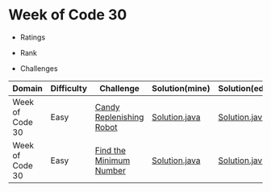 # Week of Code 30

* Ratings

* Rank

* Challenges


| Domain          | Difficulty | Challenge                                                                                               | Solution(mine)                                             | Solution(editor)  | Score |
| --------------- | ---------- | ------------------------------------------------------------------------------------------------------- | ---------------------------------------------------------- | ----------------  | ----- |
| Week of Code 30 | Easy       | [Candy Replenishing Robot](https://www.hackerrank.com/contests/w30/challenges/candy-replenishing-robot) | [Solution.java](src/mine/candyrobot/Solution.java?ts=4)    | [Solution.java]() |   /10 |
| Week of Code 30 | Easy       | [Find the Minimum Number](https://www.hackerrank.com/contests/w30/challenges/find-the-minimum-number)   | [Solution.java](src/mine/minimumnumber/Solution.java?ts=4) | [Solution.java]() |   /10 |
